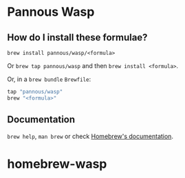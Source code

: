 # Pannous Wasp

## How do I install these formulae?

`brew install pannous/wasp/<formula>`

Or `brew tap pannous/wasp` and then `brew install <formula>`.

Or, in a `brew bundle` `Brewfile`:

```ruby
tap "pannous/wasp"
brew "<formula>"
```

## Documentation

`brew help`, `man brew` or check [Homebrew's documentation](https://docs.brew.sh).
# homebrew-wasp
